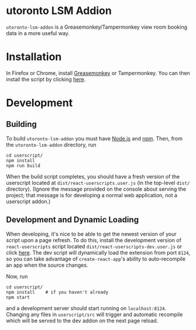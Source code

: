 # utoronto LSM Addion
`utoronto-lsm-addon` is a Greasemonkey/Tampermonkey view room booking data in a more useful way.

# Installation

In Firefox or Chrome, install [Greasemonkey](https://addons.mozilla.org/en-CA/firefox/addon/greasemonkey/) or Tampermonkey.
You can then install the script by clicking [here](https://github.com/siefkenj/utoronto-lsm-addon/raw/main/dist/react-userscripts.user.js).

# Development

## Building

To build `utoronto-lsm-addon` you must have [Node.js](https://nodejs.org/en/download/) and [npm](https://docs.npmjs.com/downloading-and-installing-node-js-and-npm).
Then, from the `utoronto-lsm-addon` directory, run

```
cd userscript/
npm install
npm run build
```

When the build script completes, you should have a fresh version of the userscript located at `dist/react-userscripts.user.js`
(in the top-level `dist/` directory). (Ignore the message provided on the console about serving the project; that message is for
developing a normal web application, not a userscript addon.)

## Development and Dynamic Loading

When developing, it's nice to be able to get the newest version of your script upon a page
refresh. To do this, install the development version of `react-userscripts` script located
`dist/react-userscripts-dev.user.js` or click [here](https://github.com/siefkenj/utoronto-lsm-addon/raw/main/dist/react-userscripts-dev.user.js).
The dev script will dynamically load the extension from port `8124`, so you can take advantage of
`create-react-app`'s ability to auto-recompile an app when the source changes.

Now, run

```
cd userscript/
npm install    # if you haven't already
npm start
```

and a development server should start running on `localhost:8124`. Changing any files in `userscript/src` will trigger
and automatic recompile which will be served to the dev addon on the next page reload.
